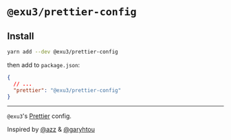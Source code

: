 # `@exu3/prettier-config`

## Install

```sh
yarn add --dev @exu3/prettier-config
```

then add to `package.json`:

```json
{
  // ...
  "prettier": "@exu3/prettier-config"
}
```

---

`@exu3`'s [Prettier](https://prettier.io/) config.

Inspired by [@azz](https://github.com/azz/prettier-config) & [@garyhtou](https://github.com/garyhtou/prettier-config)
